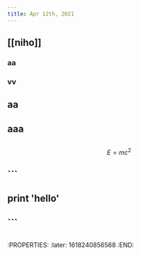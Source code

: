 ```yaml
---
title: Apr 12th, 2021
---
```


## [[niho]]
### aa
### vv
## aa
## aaa
##
$$E = mc^2$$
##
## ```
## print 'hello'
## ```
##
## 
:PROPERTIES:
:later: 1618240856568
:END:
